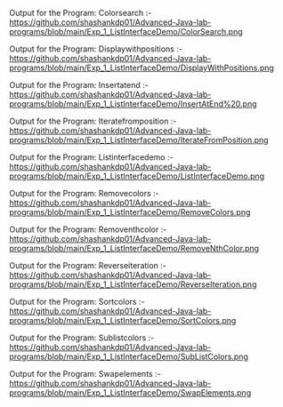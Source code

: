 Output for the Program: Colorsearch :- https://github.com/shashankdp01/Advanced-Java-lab-programs/blob/main/Exp_1_ListInterfaceDemo/ColorSearch.png

Output for the Program: Displaywithpositions :- https://github.com/shashankdp01/Advanced-Java-lab-programs/blob/main/Exp_1_ListInterfaceDemo/DisplayWithPositions.png

Output for the Program: Insertatend :- https://github.com/shashankdp01/Advanced-Java-lab-programs/blob/main/Exp_1_ListInterfaceDemo/InsertAtEnd%20.png

Output for the Program: Iteratefromposition :-https://github.com/shashankdp01/Advanced-Java-lab-programs/blob/main/Exp_1_ListInterfaceDemo/IterateFromPosition.png

Output for the Program: Listinterfacedemo :- https://github.com/shashankdp01/Advanced-Java-lab-programs/blob/main/Exp_1_ListInterfaceDemo/ListInterfaceDemo.png

Output for the Program: Removecolors :- https://github.com/shashankdp01/Advanced-Java-lab-programs/blob/main/Exp_1_ListInterfaceDemo/RemoveColors.png

Output for the Program: Removenthcolor :- https://github.com/shashankdp01/Advanced-Java-lab-programs/blob/main/Exp_1_ListInterfaceDemo/RemoveNthColor.png

Output for the Program: Reverseiteration :- https://github.com/shashankdp01/Advanced-Java-lab-programs/blob/main/Exp_1_ListInterfaceDemo/ReverseIteration.png

Output for the Program: Sortcolors :- https://github.com/shashankdp01/Advanced-Java-lab-programs/blob/main/Exp_1_ListInterfaceDemo/SortColors.png

Output for the Program: Sublistcolors :- https://github.com/shashankdp01/Advanced-Java-lab-programs/blob/main/Exp_1_ListInterfaceDemo/SubListColors.png

Output for the Program: Swapelements :- https://github.com/shashankdp01/Advanced-Java-lab-programs/blob/main/Exp_1_ListInterfaceDemo/SwapElements.png
